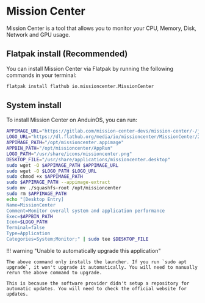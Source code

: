 # Mission Center

Mission Center is a tool that allows you to monitor your CPU, Memory, Disk, Network and GPU usage.

## Flatpak install (Recommended)

You can install Mission Center via Flatpak by running the following commands in your terminal:

```bash
flatpak install flathub io.missioncenter.MissionCenter
```

## System install

To install Mission Center on AnduinOS, you can run:

```bash
APPIMAGE_URL="https://gitlab.com/mission-center-devs/mission-center/-/jobs/7109267599/artifacts/raw/MissionCenter-x86_64.AppImage"
LOGO_URL="https://dl.flathub.org/media/io/missioncenter/MissionCenter/224cb83cac6b6e56f793a0163bcca7aa/icons/128x128/io.missioncenter.MissionCenter.png"
APPIMAGE_PATH="/opt/missioncenter.appimage"
APPBIN_PATH="/opt/missioncenter/AppRun"
LOGO_PATH="/usr/share/icons/missioncenter.png"
DESKTOP_FILE="/usr/share/applications/missioncenter.desktop"
sudo wget -O $APPIMAGE_PATH $APPIMAGE_URL
sudo wget -O $LOGO_PATH $LOGO_URL
sudo chmod +x $APPIMAGE_PATH
sudo $APPIMAGE_PATH --appimage-extract
sudo mv ./squashfs-root /opt/missioncenter
sudo rm $APPIMAGE_PATH
echo "[Desktop Entry]
Name=MissionCenter
Comment=Monitor overall system and application performance
Exec=$APPBIN_PATH
Icon=$LOGO_PATH
Terminal=false
Type=Application
Categories=System;Monitor;" | sudo tee $DESKTOP_FILE
```

!!! warning "Unable to automatically upgrade this application"

    The above command only installs the launcher. If you run `sudo apt upgrade`, it won't upgrade it automatically. You will need to manually rerun the above command to upgrade.

    This is because the software provider didn't setup a repository for automatic updates. You will need to check the official website for updates.
